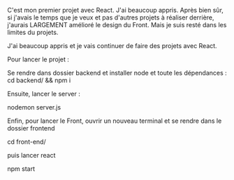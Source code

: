 C'est mon premier projet avec React. J'ai beaucoup appris. Après bien sûr, si j'avais le temps que je veux et pas d'autres projets à réaliser derrière, j'aurais LARGEMENT amélioré le design du Front. Mais je suis resté dans les limites du projets.

J'ai beaucoup appris et je vais continuer de faire des projets avec React.

Pour lancer le projet :

Se rendre dans dossier backend et installer node et toute les dépendances : cd backend/ && npm i

Ensuite, lancer le server :

nodemon server.js

Enfin, pour lancer le Front, ouvrir un nouveau terminal et se rendre dans le dossier frontend

cd front-end/

puis lancer react

npm start